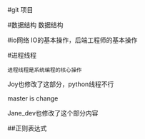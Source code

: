 #git 项目

#数据结构
  数据结构

#io网络
   IO的基本操作，后端工程师的基本操作

#进程线程

    进程线程是系统编程的核心操作

   Joy也修改了这部分，python线程不行


master is change

Jane_dev也修改了这个部分内容

##正则表达式